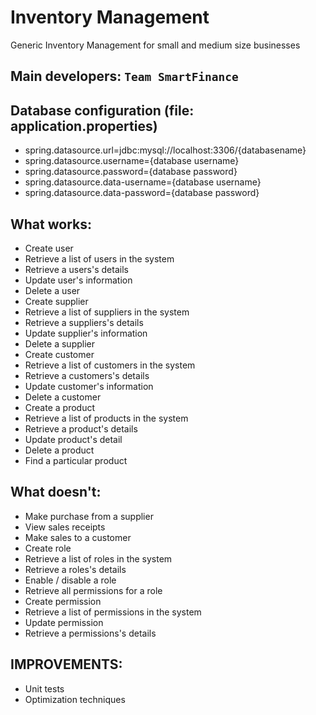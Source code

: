 # Inventory Management
Generic Inventory Management for small and medium size businesses

## Main developers: **`Team SmartFinance`**

## Database configuration (file: application.properties)
* spring.datasource.url=jdbc:mysql://localhost:3306/{databasename}
* spring.datasource.username={database username}
* spring.datasource.password={database password}
* spring.datasource.data-username={database username}
* spring.datasource.data-password={database password}

## What works:

* Create user
* Retrieve a list of users in the system
* Retrieve a users's details
* Update user's information
* Delete a user
* Create supplier
* Retrieve a list of suppliers in the system
* Retrieve a suppliers's details
* Update supplier's information
* Delete a supplier
* Create customer
* Retrieve a list of customers in the system
* Retrieve a customers's details
* Update customer's information
* Delete a customer
* Create a product
* Retrieve a list of products in the system
* Retrieve a product's details
* Update product's detail
* Delete a product
* Find a particular product

## What doesn't:

* Make purchase from a supplier
* View sales receipts
* Make sales to a customer
* Create role
* Retrieve a list of roles in the system
* Retrieve a roles's details
* Enable / disable a role
* Retrieve all permissions for a role
* Create permission
* Retrieve a list of permissions in the system
* Update permission
* Retrieve a permissions's details

## IMPROVEMENTS:

* Unit tests
* Optimization techniques
